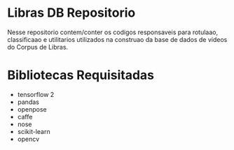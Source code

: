 # Libras DB Repositorio
Nesse repositorio contem/conter os codigos responsaveis para rotulaao, classificaao e utilitarios 
utilizados na construao da base de dados de videos do Corpus de Libras.

# Bibliotecas Requisitadas
- tensorflow 2
- pandas
- openpose
- caffe
- nose
- scikit-learn
- opencv

